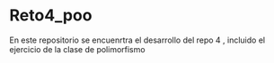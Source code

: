# Reto4_poo
En  este repositorio se encuenrtra el desarrollo del repo 4 , incluido el ejercicio de la clase de polimorfismo
